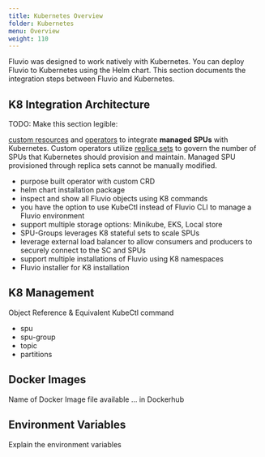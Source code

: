 ```yaml
---
title: Kubernetes Overview
folder: Kubernetes
menu: Overview
weight: 110
---
```


Fluvio was designed to work natively with Kubernetes. You can deploy Fluvio to Kubernetes using the Helm chart. This section documents the integration steps between Fluvio and Kubernetes.

## K8 Integration Architecture

TODO: Make this section legible:

<a href="https://kubernetes.io/docs/concepts/extend-kubernetes/api-extension/custom-resources" target="_blank">custom resources</a> and <a href="https://kubernetes.io/docs/concepts/extend-kubernetes/operator" target="_blank">operators</a> to integrate **managed SPUs** with Kubernetes. Custom operators utilize <a href="https://kubernetes.io/docs/concepts/workloads/controllers/replicaset" target="_blank">replica sets</a> to govern the number of SPUs that Kubernetes should provision and maintain. Managed SPU provisioned through replica sets cannot be manually modified.

* purpose built operator with custom CRD
* helm chart installation package
* inspect and show all Fluvio objects using K8 commands
* you have the option to use KubeCtl instead of Fluvio CLI to manage a Fluvio environment
* support multiple storage options: Minikube, EKS, Local store
* SPU-Groups leverages K8 stateful sets to scale SPUs
* leverage external load balancer to allow consumers and producers to securely connect to the SC and SPUs
* support multiple installations of Fluvio using K8 namespaces
* Fluvio installer for K8 installation

## K8 Management

Object Reference & Equivalent KubeCtl command

* spu
* spu-group
* topic
* partitions

## Docker Images

Name of Docker Image file available ... in Dockerhub

## Environment Variables 

Explain the environment variables